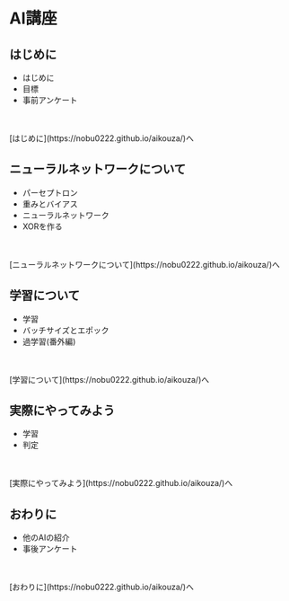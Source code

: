 # AI講座

## はじめに

  - はじめに
  - 目標
  - 事前アンケート
<br>
<br>
[はじめに](https://nobu0222.github.io/aikouza/)へ

## ニューラルネットワークについて

- パーセプトロン
- 重みとバイアス
- ニューラルネットワーク
- XORを作る
<br>
<br>
[ニューラルネットワークについて](https://nobu0222.github.io/aikouza/)へ

## 学習について

- 学習
- バッチサイズとエポック
- 過学習(番外編)
<br>
<br>
[学習について](https://nobu0222.github.io/aikouza/)へ


## 実際にやってみよう

- 学習
- 判定
<br>
<br>
[実際にやってみよう](https://nobu0222.github.io/aikouza/)へ

## おわりに

- 他のAIの紹介
- 事後アンケート
<br>
<br>
[おわりに](https://nobu0222.github.io/aikouza/)へ
